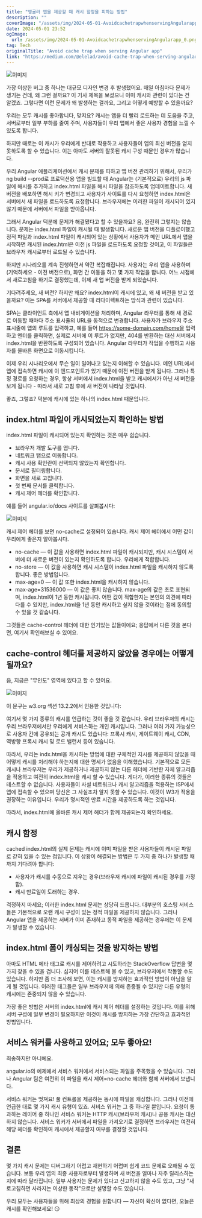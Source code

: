 ```yaml
---
title: "앵귤러 앱을 제공할 때 캐시 함정을 피하는 방법"
description: ""
coverImage: "/assets/img/2024-05-01-AvoidcachetrapwhenservingAngularapp_0.png"
date: 2024-05-01 23:52
ogImage: 
  url: /assets/img/2024-05-01-AvoidcachetrapwhenservingAngularapp_0.png
tag: Tech
originalTitle: "Avoid cache trap when serving Angular app"
link: "https://medium.com/@elelad/avoid-cache-trap-when-serving-angular-app-c5981653d156"
---
```



![이미지](/assets/img/2024-05-01-AvoidcachetrapwhenservingAngularapp_0.png)

가장 이상한 버그 중 하나는 대규모 디자인 변경 후 발생했어요. 매일 아침마다 문제가 생기는 건데, 왜 그런 걸까요? 이 기사 제목을 보셨으니 이미 캐시와 관련이 있다는 건 알겠죠. 그렇다면 이런 문제가 왜 발생하는 걸까요, 그리고 어떻게 예방할 수 있을까요?

<div class="content-ad"></div>

우리는 모두 캐시를 좋아합니다, 맞지요? 캐시는 앱을 더 빨리 로드하는 데 도움을 주고, 서버로부터 일부 부하를 줄여 주며, 사용자들이 우리 앱에서 좋은 사용자 경험을 느낄 수 있도록 합니다.

하지만 때로는 이 캐시가 우리에게 반대로 작용하고 사용자들이 앱의 최신 버전을 얻지 못하도록 할 수 있습니다. 이는 아마도 서버의 잘못된 캐시 구성 때문인 경우가 많습니다.

우리 Angular 애플리케이션에서 캐시 문제를 피하고 앱 버전 관리하기 위해서, 우리가 ng build --prod로 프로덕션용 앱을 빌드할 때 Angular는 (기본적으로) 우리의 js 파일에 해시를 추가하고 index.html 파일을 해시 파일을 참조하도록 업데이트합니다. 새 버전을 배포하면 해시 키가 변경되고 사용자가 사이트를 다시 요청하면 index.html은 서버에서 새 파일을 로드하도록 요청합니다. 브라우저에는 이러한 파일이 캐시되어 있지 않기 때문에 서버에서 파일을 받아옵니다.

그래서 Angular 덕분에 문제가 해결됐다고 할 수 있을까요? 음, 완전히 그렇지는 않습니다. 문제는 index.html 파일이 캐시될 때 발생합니다. 새로운 앱 버전을 디플로이했고 정적 파일과 index.html 파일이 캐시되어 있는 상황에서 사용자가 메인 URL에서 앱을 시작하면 캐시된 index.html은 이전 js 파일을 로드하도록 요청할 것이고, 이 파일들은 브라우저 캐시로부터 로드될 수 있습니다.

<div class="content-ad"></div>

하지만 시나리오를 계속 진행하면서 약간 복잡해집니다. 사용자는 우리 앱을 사용하며(기억하세요 - 이전 버전으로), 화면 간 이동을 하고 몇 가지 작업을 합니다. 어느 시점에서 새로고침을 하기로 결정했는데, 이제 새 앱 버전을 받게 되었습니다.

기다려주세요, 새 버전? 하지만 왜요? index.html이 캐시에 있고, 왜 새 버전을 받고 있을까요? 이는 SPA를 서버에서 제공할 때 리다이렉트하는 방식과 관련이 있습니다.

SPA는 클라이언트 측에서 앱 내비게이션을 처리하며, Angular 라우터를 통해 새 경로로 이동할 때마다 주소 표시줄의 URL을 동적으로 변경합니다. 사용자가 브라우저 주소 표시줄에 앱의 루트를 입력하고, 예를 들어 https://some-domain.com/home을 입력하고 엔터를 클릭하면, 실제로 서버에 이 루트가 없지만, 404를 반환하는 대신 서버에서 index.html을 반환하도록 구성되어 있습니다. Angular 라우터가 작업을 수행하고 사용자를 올바른 화면으로 이동시킵니다.

이제 우리 시나리오에서 무슨 일이 일어나고 있는지 이해할 수 있습니다. 메인 URL에서 앱에 접속하면 캐시에 이 엔드포인트가 있기 때문에 이전 버전을 받게 됩니다. 그러나 특정 경로를 요청하는 경우, 항상 서버에서 index.html을 받고 캐시에서가 아닌 새 버전을 보게 됩니다 - 따라서 새로 고침 후에 새 버전이 나타날 것입니다.

<div class="content-ad"></div>

좋죠, 그렇죠? 덕분에 캐시에 있는 하나의 index.html 때문입니다.

## index.html 파일이 캐시되었는지 확인하는 방법

index.html 파일이 캐시되어 있는지 확인하는 것은 매우 쉽습니다.

- 브라우저 개발 도구를 엽니다.
- 네트워크 탭으로 이동합니다.
- 캐시 사용 확인란이 선택되지 않았는지 확인합니다.
- 문서로 필터링합니다.
- 화면을 새로 고칩니다.
- 첫 번째 문서를 클릭합니다.
- 캐시 제어 헤더를 확인합니다.

<div class="content-ad"></div>

예를 들어 angular.io/docs 사이트를 살펴봅시다:

![이미지](/assets/img/2024-05-01-AvoidcachetrapwhenservingAngularapp_1.png)

캐시 제어 헤더를 보면 no-cache로 설정되어 있습니다. 캐시 제어 헤더에서 어떤 값이 우리에게 좋은지 알아봅시다.

- no-cache — 이 값을 사용하면 index.html 파일이 캐시되지만, 캐시 시스템이 서버에 더 새로운 버전이 있는지 확인하도록 합니다. 우리에게 적합합니다.
- no-store — 이 값을 사용하면 캐시 시스템이 index.html 파일을 캐시하지 않도록 합니다. 좋은 방법입니다.
- max-age=0 — 이 값 또한 index.html을 캐시하지 않습니다.
- max-age=31536000 — 이 값은 좋지 않습니다. max-age의 값은 초로 표현되며, index.html이 1년 동안 캐시됩니다. 어떤 값이 적합한지는 본인의 의견에 따라 다를 수 있지만, index.html을 1년 동안 캐시하고 싶지 않을 것이라는 점에 동의할 수 있을 것 같습니다.

<div class="content-ad"></div>

그것들은 cache-control 헤더에 대한 인기있는 값들이에요; 응답에서 다른 것을 본다면, 여기서 확인해보실 수 있어요.

## cache-control 헤더를 제공하지 않았을 경우에는 어떻게 될까요?

음, 지금은 "무인도" 영역에 있다고 할 수 있어요.

![이미지](/assets/img/2024-05-01-AvoidcachetrapwhenservingAngularapp_2.png)

<div class="content-ad"></div>

이 문구는 w3.org 섹션 13.2.2에서 인용한 것입니다:

여기서 몇 가지 종류의 캐시를 언급하는 것이 좋을 것 같습니다. 우리 브라우저의 캐시는 우리 브라우저에서만 우리에게 서비스하는 개인 캐시입니다. 그러나 여러 가지 가능성으로 사용자 간에 공유되는 공개 캐시도 있습니다: 프록시 캐시, 게이트웨이 캐시, CDN, 역방향 프록시 캐시 및 로드 밸런서 등이 있습니다.

따라서, 우리는 indx.html을 캐시하는 방법에 대한 구체적인 지시를 제공하지 않았을 때 어떻게 캐시를 처리해야 하는지에 대한 명세가 없음을 이해했습니다. 기본적으로 모든 캐시나 브라우저는 우리가 제공하거나 제공하지 않는 다른 헤더에 기반한 자체 알고리즘을 적용하고 여전히 index.html을 캐시 할 수 있습니다. 게다가, 이러한 종류의 것들은 테스트할 수 없습니다. 사용자들이 사설 네트워크나 캐시 알고리즘을 적용하는 ISP에서 앱에 접속할 수 있으며 당신은 그 사실조차 알지 못할 수 있습니다. 이것이 W3가 적용을 권장하는 이유입니다. 우리가 명시적인 만료 시간을 제공하도록 하는 것입니다.

따라서, index.html에 올바른 캐시 제어 헤더가 함께 제공되는지 확인하세요.

<div class="content-ad"></div>

## 캐시 함정

cached index.html의 실제 문제는 캐시에 이미 파일을 받은 사용자들이 캐시된 파일로 갇혀 있을 수 있는 점입니다. 이 상황이 해결되는 방법은 두 가지 중 하나가 발생할 때까지 기다려야 합니다:

- 사용자가 캐시를 수동으로 지우는 경우(브라우저 캐시에 파일이 캐시된 경우를 가정함).
- 캐시 만료일이 도래하는 경우.

걱정하지 마세요; 이러한 index.html 문제는 상당히 드뭅니다. 대부분의 호스팅 서비스들은 기본적으로 오랜 캐시 구성이 있는 정적 파일을 제공하지 않습니다. 그러나 Angular 앱을 제공하는 서버가 이미 존재하고 동적 파일을 제공하는 경우에는 이 문제가 발생할 수 있습니다.

<div class="content-ad"></div>

## index.html 폼이 캐싱되는 것을 방지하는 방법

아마도 HTML 메타 태그로 캐시를 제어하려고 시도하라는 StackOverflow 답변을 몇 가지 찾을 수 있을 겁니다. 심지어 이를 테스트해 볼 수 있고, 브라우저에서 작동할 수도 있습니다. 하지만 좀 더 조사해 보면, 이는 캐시를 방지하는 효과적인 방법이 아님을 알게 될 것입니다. 이러한 태그들은 일부 브라우저에 의해 존중될 수 있지만 다른 유형의 캐시에는 존중되지 않을 수 있습니다.

가장 좋은 방법은 서버의 index.html에 캐시 제어 헤더를 설정하는 것입니다. 이를 위해 서버 구성에 일부 변경이 필요하지만 이것이 캐시를 방지하는 가장 간단하고 효과적인 방법입니다.

## 서비스 워커를 사용하고 있어요; 모두 좋아요!

<div class="content-ad"></div>

죄송하지만 아니에요.

angular.io의 예제에서 서비스 워커에서 서비스되는 파일을 주목했을 수 있습니다. 그러나 Angular 팀은 여전히 이 파일을 캐시 제어=no-cache 헤더와 함께 서버에서 보냅니다.

서비스 워커는 멋져요! 풀 컨트롤을 제공하는 동시에 파일을 캐싱합니다. 그러나 이전에 언급한 대로 몇 가지 캐시 유형이 있죠. 서비스 워커는 그 중 하나일 뿐입니다. 요청이 통과하는 레이어 중 하나인 서비스 워커는 HTTP 캐시(브라우저 캐시)나 공용 캐시는 대신하지 않습니다. 서비스 워커가 서버에서 파일을 가져오기로 결정하면 브라우저는 여전히 해당 헤더를 확인하여 캐시에서 제공할지 여부를 결정할 것입니다.

## 결론

<div class="content-ad"></div>

몇 가지 캐시 문제는 디버그하기 어렵고 재현하기 어렵며 쉽게 코드 문제로 오해될 수 있습니다. 보통 우리 앱의 최종 사용자로부터 발생하며 새 버전을 얼마나 자주 릴리스하는지에 따라 달라집니다. 일부 사용자는 문제가 있다고 신고하지 않을 수도 있고, 그냥 "새로고침하면 사라지는 이상한 동작"으로만 설명할 수도 있습니다.

우리 모두는 사용자들을 위해 최상의 경험을 원합니다 — 자신이 확신이 없다면, 오늘은 캐시를 확인해보세요! 😏